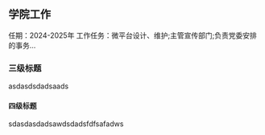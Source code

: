 ## 学院工作
任期：2024-2025年
工作任务：微平台设计、维护;主管宣传部门;负责党委安排的事务...
### 三级标题
asdasdsdadsaads
#### 四级标题
sdasdasdadsawdsdadsfdfsafadws